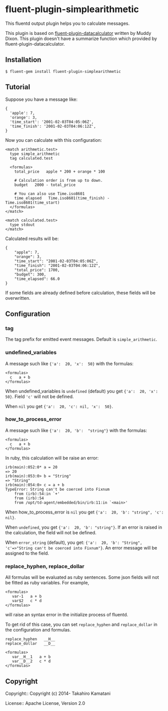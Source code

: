 fluent-plugin-simplearithmetic
================================
This fluentd output plugin helps you to calculate messages.

This plugin is based on [fluent-plugin-datacalculator](https://github.com/muddydixon/fluent-plugin-datacalculator) written by Muddy Dixon. This plugin doesn't have a summarize function which provided by fluent-plugin-datacalculator.


## Installation

```
$ fluent-gem install fluent-plugin-simplearithmetic
```

## Tutorial

Suppose you have a message like:

```
{
  'apple': 7,
  'orange': 3,
  'time_start': '2001-02-03T04:05:06Z',
  'time_finish': '2001-02-03T04:06:12Z',
}
```

Now you can calculate with this configuration:

```
<match arithmetic.test>
  type simple_arithmetic
  tag calculated.test

  <formulas>
    total_price   apple * 200 + orange * 100

    # Calculation order is from up to down.
    budget   2000 - total_price

    # You can also use Time.iso8601
    time_elapsed   Time.iso8601(time_finish) - Time.iso8601(time_start)
  </formulas>
</match>

<match calculated.test>
  type stdout
</match>
```

Calculated results will be:

```
{
	"apple": 7,
	"orange": 3,
	"time_start": "2001-02-03T04:05:06Z",
	"time_finish": "2001-02-03T04:06:12Z",
	"total_price": 1700,
	"budget": 300,
	"time_elapsed": 66.0
}
```

If some fields are already defined before calculation, these fields will be overwritten.


## Configuration

### tag
The tag prefix for emitted event messages. Default is `simple_arithmetic`.

### undefined_variables

A message such like `{'a':  20, 'x':  50}` with the formulas:

```
<formulas>
  c   a + b
</formulas>
```

When undefined_variables is `undefined` (default) you get `{'a':  20, 'x':  50}`. Field `'c'` will not be defined.

When `nil` you get `{'a':  20, 'c': nil, 'x':  50}`.


### how_to_process_error

A message such like `{'a':  20, 'b':  "string"}` with the formulas:

```
<formulas>
  c   a + b
</formulas>
```

In ruby, this calculation will be raise an error:

```
irb(main):052:0* a = 20
=> 20
irb(main):053:0> b = "String"
=> "String"
irb(main):054:0> c = a + b
TypeError: String can't be coerced into Fixnum
	from (irb):54:in `+'
	from (irb):54
	from /opt/td-agent/embedded/bin/irb:11:in `<main>'
```

When how_to_process_error is `nil` you get `{'a':  20, 'b': "string", 'c': nil}`.

When `undefined`, you get `{'a':  20, 'b': "string"}`. If an error is raised in the calculation, the field will not be defined.

When `error_string` (default), you get: `{'a':  20, 'b': "String", 'c'=>"String can't be coerced into Fixnum"}`. An error message will be assigned to the field.

### replace_hyphen, replace_dollar

All formulas will be evaluated as ruby sentences. Some json fields will not be fitted as ruby variables. For example, 

```
<formulas>
   var-1   a + b
   var$2   c * d
</formulas>
```

will raise an syntax error in the initialize process of fluentd.

To get rid of this case, you can set `replace_hyphen` and `replace_dollar` in the configuration and formulas.

```
replace_hyphen   __H__
replace_dollar   __D__

<formulas>
   var__H__1   a + b
   var__D__2   c * d
</formulas>
```


## Copyright

Copyright:: Copyright (c) 2014- Takahiro Kamatani

License:: Apache License, Version 2.0
